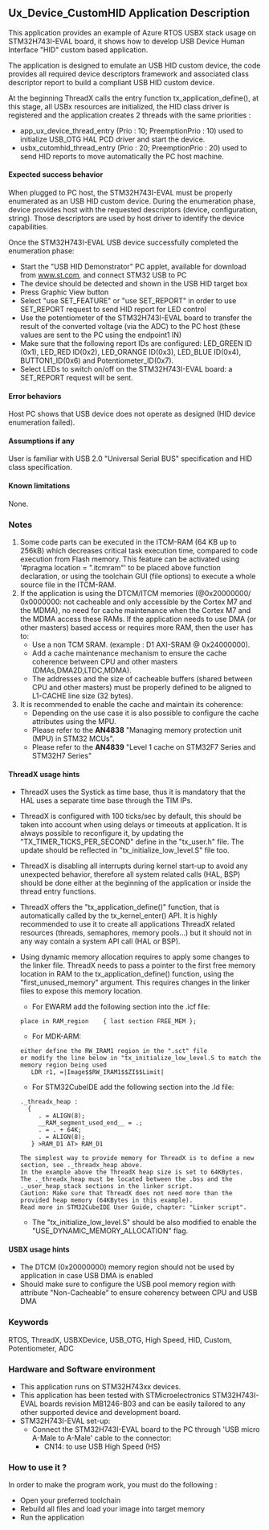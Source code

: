 
## <b>Ux_Device_CustomHID Application Description</b>

This application provides an example of Azure RTOS USBX stack usage on STM32H743I-EVAL board,
it shows how to develop USB Device Human Interface "HID" custom based application.

The application is designed to emulate an USB HID custom device, the code provides all required device descriptors framework
and associated class descriptor report to build a compliant USB HID custom device.

At the beginning ThreadX calls the entry function tx_application_define(), at this stage, all USBx resources
are initialized, the HID class driver is registered and the application creates 2 threads with the same priorities :

  - app_ux_device_thread_entry (Prio : 10; PreemptionPrio : 10) used to initialize USB_OTG HAL PCD driver and start the device.
  - usbx_cutomhid_thread_entry (Prio : 20; PreemptionPrio : 20) used to send HID reports to move automatically the PC host machine.

#### <b>Expected success behavior</b>

When plugged to PC host, the STM32H743I-EVAL must be properly enumerated as an USB HID custom device.
During the enumeration phase, device provides host with the requested descriptors (device, configuration, string).
Those descriptors are used by host driver to identify the device capabilities.

Once the STM32H743I-EVAL USB device successfully completed the enumeration phase:
 - Start the "USB HID Demonstrator" PC applet, available for download from www.st.com,
   and connect STM32 USB to PC
 - The device should be detected and shown in the USB HID target box
 - Press Graphic View button
 - Select "use SET_FEATURE" or "use SET_REPORT" in order to use SET_REPORT request to send HID report
   for LED control
 - Use the potentiometer of the STM32H743I-EVAL board to transfer the result of the converted voltage
  (via the ADC) to the PC host (these values are sent to the PC using the endpoint1 IN)
 - Make sure that the following report IDs are configured: LED_GREEN ID (0x1), LED_RED ID(0x2), LED_ORANGE ID(0x3),
   LED_BLUE ID(0x4), BUTTON1_ID(0x6) and Potentiometer_ID(0x7).
 - Select LEDs to switch on/off on the STM32H743I-EVAL board: a SET_REPORT request will be sent.

#### <b>Error behaviors</b>

Host PC shows that USB device does not operate as designed (HID device enumeration failed).

#### <b>Assumptions if any</b>

User is familiar with USB 2.0 "Universal Serial BUS" specification and HID class specification.

#### <b>Known limitations</b>

None.

### <b>Notes</b>

 1. Some code parts can be executed in the ITCM-RAM (64 KB up to 256kB) which decreases critical task execution time, compared to code execution from Flash memory. This feature can be activated using '#pragma location = ".itcmram"' to be placed above function declaration, or using the toolchain GUI (file options) to execute a whole source file in the ITCM-RAM.
 2.  If the application is using the DTCM/ITCM memories (@0x20000000/ 0x0000000: not cacheable and only accessible by the Cortex M7 and the MDMA), no need for cache maintenance when the Cortex M7 and the MDMA access these RAMs. If the application needs to use DMA (or other masters) based access or requires more RAM, then the user has to:
      - Use a non TCM SRAM. (example : D1 AXI-SRAM @ 0x24000000).
      - Add a cache maintenance mechanism to ensure the cache coherence between CPU and other masters (DMAs,DMA2D,LTDC,MDMA).
      - The addresses and the size of cacheable buffers (shared between CPU and other masters) must be properly defined to be aligned to L1-CACHE line size (32 bytes).
 3.  It is recommended to enable the cache and maintain its coherence:
      - Depending on the use case it is also possible to configure the cache attributes using the MPU.
      - Please refer to the **AN4838** "Managing memory protection unit (MPU) in STM32 MCUs".
      - Please refer to the **AN4839** "Level 1 cache on STM32F7 Series and STM32H7 Series"

#### <b>ThreadX usage hints</b>

 - ThreadX uses the Systick as time base, thus it is mandatory that the HAL uses a separate time base through the TIM IPs.
 - ThreadX is configured with 100 ticks/sec by default, this should be taken into account when using delays or timeouts at application. It is always possible to reconfigure it, by updating the "TX_TIMER_TICKS_PER_SECOND" define in the "tx_user.h" file. The update should be reflected in "tx_initialize_low_level.S" file too.
 - ThreadX is disabling all interrupts during kernel start-up to avoid any unexpected behavior, therefore all system related calls (HAL, BSP) should be done either at the beginning of the application or inside the thread entry functions.
 - ThreadX offers the "tx_application_define()" function, that is automatically called by the tx_kernel_enter() API.
   It is highly recommended to use it to create all applications ThreadX related resources (threads, semaphores, memory pools...)  but it should not in any way contain a system API call (HAL or BSP).
 - Using dynamic memory allocation requires to apply some changes to the linker file.
   ThreadX needs to pass a pointer to the first free memory location in RAM to the tx_application_define() function,
   using the "first_unused_memory" argument.
   This requires changes in the linker files to expose this memory location.
    + For EWARM add the following section into the .icf file:
     ```
     place in RAM_region    { last section FREE_MEM };
     ```
    + For MDK-ARM:
     ```
    either define the RW_IRAM1 region in the ".sct" file
    or modify the line below in "tx_initialize_low_level.S to match the memory region being used
        LDR r1, =|Image$$RW_IRAM1$$ZI$$Limit|
    ```
    + For STM32CubeIDE add the following section into the .ld file:
    ```
    ._threadx_heap :
      {
         . = ALIGN(8);
         __RAM_segment_used_end__ = .;
         . = . + 64K;
         . = ALIGN(8);
       } >RAM_D1 AT> RAM_D1
    ```

       The simplest way to provide memory for ThreadX is to define a new section, see ._threadx_heap above.
       In the example above the ThreadX heap size is set to 64KBytes.
       The ._threadx_heap must be located between the .bss and the ._user_heap_stack sections in the linker script.
       Caution: Make sure that ThreadX does not need more than the provided heap memory (64KBytes in this example).
       Read more in STM32CubeIDE User Guide, chapter: "Linker script".

    + The "tx_initialize_low_level.S" should be also modified to enable the "USE_DYNAMIC_MEMORY_ALLOCATION" flag.

#### <b>USBX usage hints</b>

- The DTCM (0x20000000) memory region should not be used by application in case USB DMA is enabled
- Should make sure to configure the USB pool memory region with attribute "Non-Cacheable" to ensure coherency between CPU and USB DMA

### <b>Keywords</b>

RTOS, ThreadX, USBXDevice, USB_OTG, High Speed, HID, Custom, Potentiometer, ADC

### <b>Hardware and Software environment</b>

  - This application runs on STM32H743xx devices.
  - This application has been tested with STMicroelectronics STM32H743I-EVAL boards revision MB1246-B03 and can be easily
    tailored to any other supported device and development board.
  - STM32H743I-EVAL set-up:
    - Connect the STM32H743I-EVAL board to the PC through 'USB micro A-Male
      to A-Male' cable to the connector:
      - CN14: to use USB High Speed (HS)

### <b>How to use it ?</b>

In order to make the program work, you must do the following :

 - Open your preferred toolchain
 - Rebuild all files and load your image into target memory
 - Run the application